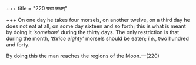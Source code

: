+++
title = "220 यथा कथम्"

+++
On one day he takes four morsels, on another twelve, on a third day he
does not eat at all, on some day sixteen and so forth; this is what is
meant by doing it ‘*somehow*’ during the thirty days. The only
restriction is that during the month, ‘*thrice eighty*’ morsels should
be eaten; *i.e*., two hundred and forty.

By doing this the man reaches the regions of the Moon.—(220)


